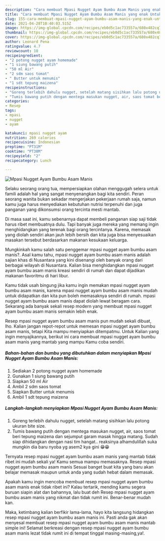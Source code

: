 ```yaml
---
description: "Cara membuat Mpasi Nugget Ayam Bumbu Asam Manis yang enak Untuk Jualan"
title: "Cara membuat Mpasi Nugget Ayam Bumbu Asam Manis yang enak Untuk Jualan"
slug: 155-cara-membuat-mpasi-nugget-ayam-bumbu-asam-manis-yang-enak-untuk-jualan
date: 2021-04-28T10:40:03.515Z
image: https://img-global.cpcdn.com/recipes/eb0d5c1ac733557a/680x482cq70/mpasi-nugget-ayam-bumbu-asam-manis-foto-resep-utama.jpg
thumbnail: https://img-global.cpcdn.com/recipes/eb0d5c1ac733557a/680x482cq70/mpasi-nugget-ayam-bumbu-asam-manis-foto-resep-utama.jpg
cover: https://img-global.cpcdn.com/recipes/eb0d5c1ac733557a/680x482cq70/mpasi-nugget-ayam-bumbu-asam-manis-foto-resep-utama.jpg
author: Leonard Pena
ratingvalue: 4.7
reviewcount: 10
recipeingredient:
- "2 potong nugget ayam homemade"
- "1 siung bawang putih"
- "50 ml Air"
- "2 sdm saos tomat"
- " Butter untuk menumis"
- "1 sdt tepung maizena"
recipeinstructions:
- "Goreng terlebih dahulu nugget, setelah matang sisihkan lalu potong ukuran bite size."
- "Tumis bawang putih dengan mentega masukan nugget, air, saos tomat beri tepung maizena dan sejumput garam masak hingga matang. Sudah siap dihidangkan dengan nasi tim hangat.. reaksinya alhamdulillah suka mungkin dia baru nyoba yg asem2 kya gini 😁😁"
categories:
- Resep
tags:
- mpasi
- nugget
- ayam

katakunci: mpasi nugget ayam 
nutrition: 269 calories
recipecuisine: Indonesian
preptime: "PT31M"
cooktime: "PT38M"
recipeyield: "2"
recipecategory: Lunch

---
```



![Mpasi Nugget Ayam Bumbu Asam Manis](https://img-global.cpcdn.com/recipes/eb0d5c1ac733557a/680x482cq70/mpasi-nugget-ayam-bumbu-asam-manis-foto-resep-utama.jpg)

Selaku seorang orang tua, mempersiapkan olahan menggugah selera untuk famili adalah hal yang sangat menyenangkan bagi kita sendiri. Peran seorang  wanita bukan sekadar mengerjakan pekerjaan rumah saja, namun kamu juga harus menyediakan kebutuhan nutrisi terpenuhi dan juga panganan yang dikonsumsi orang tercinta mesti mantab.

Di masa  saat ini, kamu sebenarnya dapat membeli panganan siap saji tidak harus ribet membuatnya dulu. Tapi banyak juga mereka yang memang ingin menghidangkan yang terenak bagi orang tercintanya. Karena, memasak yang diolah sendiri akan jauh lebih bersih dan kita juga bisa menyesuaikan masakan tersebut berdasarkan makanan kesukaan keluarga. 



Mungkinkah kamu salah satu penggemar mpasi nugget ayam bumbu asam manis?. Asal kamu tahu, mpasi nugget ayam bumbu asam manis adalah sajian khas di Nusantara yang kini disenangi oleh banyak orang dari berbagai wilayah di Nusantara. Kalian bisa menghidangkan mpasi nugget ayam bumbu asam manis kreasi sendiri di rumah dan dapat dijadikan makanan favoritmu di hari libur.

Kamu tidak usah bingung jika kamu ingin memakan mpasi nugget ayam bumbu asam manis, karena mpasi nugget ayam bumbu asam manis mudah untuk didapatkan dan kita pun boleh memasaknya sendiri di rumah. mpasi nugget ayam bumbu asam manis dapat diolah lewat beragam cara. Sekarang ada banyak sekali resep modern yang membuat mpasi nugget ayam bumbu asam manis semakin lebih enak.

Resep mpasi nugget ayam bumbu asam manis pun mudah sekali dibuat, lho. Kalian jangan repot-repot untuk memesan mpasi nugget ayam bumbu asam manis, tetapi Kita mampu menyiapkan ditempatmu. Untuk Kalian yang ingin menyajikannya, berikut ini cara membuat mpasi nugget ayam bumbu asam manis yang mantab yang mampu Kamu coba sendiri.

<!--inarticleads1-->

##### Bahan-bahan dan bumbu yang dibutuhkan dalam menyiapkan Mpasi Nugget Ayam Bumbu Asam Manis:

1. Sediakan 2 potong nugget ayam homemade
1. Gunakan 1 siung bawang putih
1. Siapkan 50 ml Air
1. Ambil 2 sdm saos tomat
1. Siapkan  Butter untuk menumis
1. Ambil 1 sdt tepung maizena




<!--inarticleads2-->

##### Langkah-langkah menyiapkan Mpasi Nugget Ayam Bumbu Asam Manis:

1. Goreng terlebih dahulu nugget, setelah matang sisihkan lalu potong ukuran bite size.
1. Tumis bawang putih dengan mentega masukan nugget, air, saos tomat beri tepung maizena dan sejumput garam masak hingga matang. Sudah siap dihidangkan dengan nasi tim hangat.. reaksinya alhamdulillah suka mungkin dia baru nyoba yg asem2 kya gini 😁😁




Ternyata resep mpasi nugget ayam bumbu asam manis yang mantab tidak ribet ini mudah sekali ya! Kamu semua mampu memasaknya. Resep mpasi nugget ayam bumbu asam manis Sesuai banget buat kita yang baru akan belajar memasak maupun untuk anda yang sudah hebat dalam memasak.

Apakah kamu ingin mencoba membuat resep mpasi nugget ayam bumbu asam manis enak tidak ribet ini? Kalau tertarik, mending kamu segera buruan siapin alat dan bahannya, lalu buat deh Resep mpasi nugget ayam bumbu asam manis yang nikmat dan tidak rumit ini. Benar-benar mudah kan. 

Maka, ketimbang kalian berfikir lama-lama, hayo kita langsung hidangkan resep mpasi nugget ayam bumbu asam manis ini. Pasti anda gak akan menyesal membuat resep mpasi nugget ayam bumbu asam manis mantab simple ini! Selamat berkreasi dengan resep mpasi nugget ayam bumbu asam manis lezat tidak rumit ini di tempat tinggal masing-masing,ya!.

